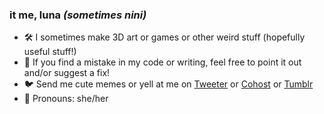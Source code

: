 ### it me, luna *(sometimes nini)*

- 🛠️ I sometimes make 3D art or games or other weird stuff (hopefully useful stuff!)
- 🤔 If you find a mistake in my code or writing, feel free to point it out and/or suggest a fix!
- 🐦 Send me cute memes or yell at me on [Tweeter](https://twitter.com/Lunarexxy) or [Cohost](https://cohost.org/Lunarexxy) or [Tumblr](https://www.tumblr.com/lunatasticdinoface)
- 💖 Pronouns: she/her
